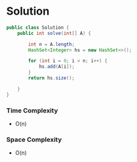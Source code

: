 # Solution

```java
public class Solution {
    public int solve(int[] A) {

        int n = A.length;
        HashSet<Integer> hs = new HashSet<>();

        for (int i = 0; i < n; i++) {
            hs.add(A[i]);
        }
        return hs.size();

    }
}
```

### Time Complexity
- O(n)

### Space Complexity
- O(n)
